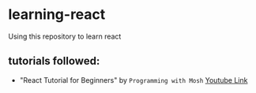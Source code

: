 # learning-react

Using this repository to learn react

## tutorials followed:

- "React Tutorial for Beginners" by `Programming with Mosh`
  [Youtube Link](https://www.youtube.com/watch?v=SqcY0GlETPk)
